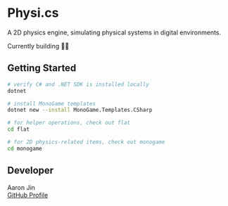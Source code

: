 # Physi.cs

A 2D physics engine, simulating physical systems in digital environments.

Currently building 👷‍♂️

## Getting Started

```bash
# verify C# and .NET SDK is installed locally
dotnet

# install MonoGame templates
dotnet new --install MonoGame.Templates.CSharp

# for helper operations, check out flat
cd flat

# for 2D physics-related items, check out monogame
cd monogame
```

## Developer

Aaron Jin  
[GitHub Profile](https://github.com/aaronkjin)
